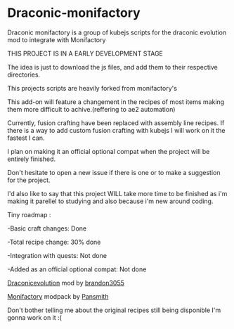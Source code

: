 # Draconic-monifactory
Draconic monifactory is a group of kubejs scripts for the draconic evolution mod to integrate with Monifactory

THIS PROJECT IS IN A EARLY DEVELOPMENT STAGE

The idea is just to download the js files, and add them to their respective directories.

This projects scripts are heavily forked from monifactory's


This add-on will feature a changement in the recipes of most items making them more difficult to achive.(reffering to ae2 automation)

Currently, fusion crafting have been replaced with assembly line recipes.
If there is a way to add custom fusion crafting with kubejs I will work on it the fastest I can.

I plan on making it an official optional compat when the project will be entirely finished.


Don't hesitate to open a new issue if there is one or to make a suggestion for the project.

I'd also like to say that this project WILL take more time to be finished as i'm making it
parellel to studying and also because i'm new around coding.

Tiny roadmap :

-Basic craft changes: Done

-Total recipe change: 30% done

-Integration with quests: Not done

-Added as an official optional compat: Not done

[Draconicevolution](https://github.com/Draconic-Inc/Draconic-Evolution) mod by [brandon3055](https://github.com/brandon3055)

[Monifactory](https://github.com/ThePansmith/Monifactory) modpack by [Pansmith](https://github.com/ThePansmith)

Don't bother telling me about the original recipes still being disponible I'm gonna work on it :(
